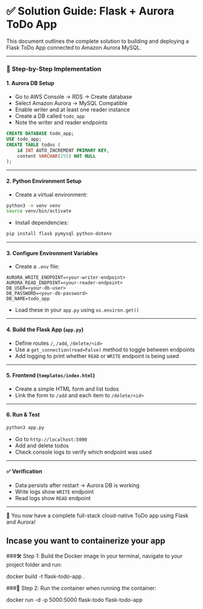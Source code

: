 # ✅ Solution Guide: Flask + Aurora ToDo App

This document outlines the complete solution to building and deploying a Flask ToDo App connected to Amazon Aurora MySQL.

---

### 🔧 Step-by-Step Implementation

#### 1. Aurora DB Setup
- Go to AWS Console → RDS → Create database
- Select Amazon Aurora → MySQL Compatible
- Enable writer and at least one reader instance
- Create a DB called `todo_app`
- Note the writer and reader endpoints

```sql
CREATE DATABASE todo_app;
USE todo_app;
CREATE TABLE todos (
    id INT AUTO_INCREMENT PRIMARY KEY,
    content VARCHAR(255) NOT NULL
);
```

---

#### 2. Python Environment Setup
- Create a virtual environment:
```bash
python3 -m venv venv
source venv/bin/activate
```
- Install dependencies:
```bash
pip install flask pymysql python-dotenv
```

---

#### 3. Configure Environment Variables
- Create a `.env` file:
```env
AURORA_WRITE_ENDPOINT=<your-writer-endpoint>
AURORA_READ_ENDPOINT=<your-reader-endpoint>
DB_USER=<your-db-user>
DB_PASSWORD=<your-db-password>
DB_NAME=todo_app
```
- Load these in your `app.py` using `os.environ.get()`

---

#### 4. Build the Flask App (`app.py`)
- Define routes `/`, `/add`, `/delete/<id>`
- Use a `get_connection(read=False)` method to toggle between endpoints
- Add logging to print whether `READ` or `WRITE` endpoint is being used

---

#### 5. Frontend (`templates/index.html`)
- Create a simple HTML form and list todos
- Link the form to `/add` and each item to `/delete/<id>`

---

#### 6. Run & Test
```bash
python3 app.py
```
- Go to `http://localhost:5000`
- Add and delete todos
- Check console logs to verify which endpoint was used

---

#### ✅ Verification
- Data persists after restart → Aurora DB is working
- Write logs show `WRITE` endpoint
- Read logs show `READ` endpoint

---

🎉 You now have a complete full-stack cloud-native ToDo app using Flask and Aurora!


## Incase you want to containerize your app 

###🛠️ Step 1: Build the Docker image
In your terminal, navigate to your project folder and run:

docker build -t flask-todo-app .


###🚀 Step 2: Run the container
 when running the container:


docker run -d -p 5000:5000 flask-todo flask-todo-app
